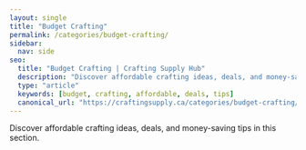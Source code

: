 ```yaml
---
layout: single
title: "Budget Crafting"
permalink: /categories/budget-crafting/
sidebar:
  nav: side
seo:
  title: "Budget Crafting | Crafting Supply Hub"
  description: "Discover affordable crafting ideas, deals, and money-saving tips."
  type: "article"
  keywords: [budget, crafting, affordable, deals, tips]
  canonical_url: "https://craftingsupply.ca/categories/budget-crafting/"
---
```


Discover affordable crafting ideas, deals, and money-saving tips in this section.
